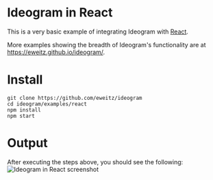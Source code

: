 # Ideogram in React
This is a very basic example of integrating Ideogram with [React](https://reactjs.org/).

More examples showing the breadth of Ideogram's functionality are at https://eweitz.github.io/ideogram/.

# Install
```
git clone https://github.com/eweitz/ideogram
cd ideogram/examples/react
npm install
npm start
```

# Output
After executing the steps above, you should see the following:
![Ideogram in React screenshot](https://raw.githubusercontent.com/eweitz/ideogram/master/examples/react/ideogram_react_example.png)
